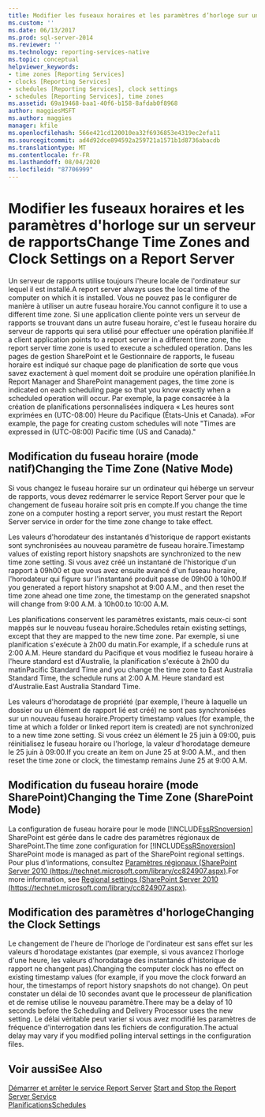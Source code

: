 ```yaml
---
title: Modifier les fuseaux horaires et les paramètres d’horloge sur un serveur de rapports | Microsoft Docs
ms.custom: ''
ms.date: 06/13/2017
ms.prod: sql-server-2014
ms.reviewer: ''
ms.technology: reporting-services-native
ms.topic: conceptual
helpviewer_keywords:
- time zones [Reporting Services]
- clocks [Reporting Services]
- schedules [Reporting Services], clock settings
- schedules [Reporting Services], time zones
ms.assetid: 69a19468-baa1-40f6-b158-8afdab0f8968
author: maggiesMSFT
ms.author: maggies
manager: kfile
ms.openlocfilehash: 566e421cd120010ea32f6936853e4319ec2efa11
ms.sourcegitcommit: ad4d92dce894592a259721a1571b1d8736abacdb
ms.translationtype: MT
ms.contentlocale: fr-FR
ms.lasthandoff: 08/04/2020
ms.locfileid: "87706999"
---
```

# <a name="change-time-zones-and-clock-settings-on-a-report-server"></a><span data-ttu-id="e57d0-102">Modifier les fuseaux horaires et les paramètres d'horloge sur un serveur de rapports</span><span class="sxs-lookup"><span data-stu-id="e57d0-102">Change Time Zones and Clock Settings on a Report Server</span></span>
  <span data-ttu-id="e57d0-103">Un serveur de rapports utilise toujours l'heure locale de l'ordinateur sur lequel il est installé.</span><span class="sxs-lookup"><span data-stu-id="e57d0-103">A report server always uses the local time of the computer on which it is installed.</span></span> <span data-ttu-id="e57d0-104">Vous ne pouvez pas le configurer de manière à utiliser un autre fuseau horaire.</span><span class="sxs-lookup"><span data-stu-id="e57d0-104">You cannot configure it to use a different time zone.</span></span> <span data-ttu-id="e57d0-105">Si une application cliente pointe vers un serveur de rapports se trouvant dans un autre fuseau horaire, c'est le fuseau horaire du serveur de rapports qui sera utilisé pour effectuer une opération planifiée.</span><span class="sxs-lookup"><span data-stu-id="e57d0-105">If a client application points to a report server in a different time zone, the report server time zone is used to execute a scheduled operation.</span></span> <span data-ttu-id="e57d0-106">Dans les pages de gestion SharePoint et le Gestionnaire de rapports, le fuseau horaire est indiqué sur chaque page de planification de sorte que vous savez exactement à quel moment doit se produire une opération planifiée.</span><span class="sxs-lookup"><span data-stu-id="e57d0-106">In Report Manager and SharePoint management pages, the time zone is indicated on each scheduling page so that you know exactly when a scheduled operation will occur.</span></span> <span data-ttu-id="e57d0-107">Par exemple, la page consacrée à la création de planifications personnalisées indiquera « Les heures sont exprimées en (UTC-08:00) Heure du Pacifique (États-Unis et Canada). »</span><span class="sxs-lookup"><span data-stu-id="e57d0-107">For example, the page for creating custom schedules will note "Times are expressed in (UTC-08:00) Pacific time (US and Canada)."</span></span>  
  
## <a name="changing-the-time-zone-native-mode"></a><span data-ttu-id="e57d0-108">Modification du fuseau horaire (mode natif)</span><span class="sxs-lookup"><span data-stu-id="e57d0-108">Changing the Time Zone (Native Mode)</span></span>  
 <span data-ttu-id="e57d0-109">Si vous changez le fuseau horaire sur un ordinateur qui héberge un serveur de rapports, vous devez redémarrer le service Report Server pour que le changement de fuseau horaire soit pris en compte.</span><span class="sxs-lookup"><span data-stu-id="e57d0-109">If you change the time zone on a computer hosting a report server, you must restart the Report Server service in order for the time zone change to take effect.</span></span>  
  
 <span data-ttu-id="e57d0-110">Les valeurs d'horodateur des instantanés d'historique de rapport existants sont synchronisées au nouveau paramètre de fuseau horaire.</span><span class="sxs-lookup"><span data-stu-id="e57d0-110">Timestamp values of existing report history snapshots are synchronized to the new time zone setting.</span></span> <span data-ttu-id="e57d0-111">Si vous avez créé un instantané de l'historique d'un rapport à 09h00 et que vous avez ensuite avancé d'un fuseau horaire, l'horodateur qui figure sur l'instantané produit passe de 09h00 à 10h00.</span><span class="sxs-lookup"><span data-stu-id="e57d0-111">If you generated a report history snapshot at 9:00 A.M., and then reset the time zone ahead one time zone, the timestamp on the generated snapshot will change from 9:00 A.M.</span></span> <span data-ttu-id="e57d0-112">à 10h00.</span><span class="sxs-lookup"><span data-stu-id="e57d0-112">to 10:00 A.M.</span></span>  
  
 <span data-ttu-id="e57d0-113">Les planifications conservent les paramètres existants, mais ceux-ci sont mappés sur le nouveau fuseau horaire.</span><span class="sxs-lookup"><span data-stu-id="e57d0-113">Schedules retain existing settings, except that they are mapped to the new time zone.</span></span> <span data-ttu-id="e57d0-114">Par exemple, si une planification s'exécute à 2h00 du matin.</span><span class="sxs-lookup"><span data-stu-id="e57d0-114">For example, if a schedule runs at 2:00 A.M.</span></span> <span data-ttu-id="e57d0-115">Heure standard du Pacifique et vous modifiez le fuseau horaire à l'heure standard est d'Australie, la planification s'exécute à 2h00 du matin</span><span class="sxs-lookup"><span data-stu-id="e57d0-115">Pacific Standard Time and you change the time zone to East Australia Standard Time, the schedule runs at 2:00 A.M.</span></span> <span data-ttu-id="e57d0-116">Heure standard est d'Australie.</span><span class="sxs-lookup"><span data-stu-id="e57d0-116">East Australia Standard Time.</span></span>  
  
 <span data-ttu-id="e57d0-117">Les valeurs d'horodatage de propriété (par exemple, l'heure à laquelle un dossier ou un élément de rapport lié est créé) ne sont pas synchronisées sur un nouveau fuseau horaire.</span><span class="sxs-lookup"><span data-stu-id="e57d0-117">Property timestamp values (for example, the time at which a folder or linked report item is created) are not synchronized to a new time zone setting.</span></span> <span data-ttu-id="e57d0-118">Si vous créez un élément le 25 juin à 09:00, puis réinitialisez le fuseau horaire ou l'horloge, la valeur d'horodatage demeure le 25 juin à 09:00.</span><span class="sxs-lookup"><span data-stu-id="e57d0-118">If you create an item on June 25 at 9:00 A.M., and then reset the time zone or clock, the timestamp remains June 25 at 9:00 A.M.</span></span>  
  
## <a name="changing-the-time-zone-sharepoint-mode"></a><span data-ttu-id="e57d0-119">Modification du fuseau horaire (mode SharePoint)</span><span class="sxs-lookup"><span data-stu-id="e57d0-119">Changing the Time Zone (SharePoint Mode)</span></span>  
 <span data-ttu-id="e57d0-120">La configuration de fuseau horaire pour le mode [!INCLUDE[ssRSnoversion](../../includes/ssrsnoversion-md.md)] SharePoint est gérée dans le cadre des paramètres régionaux de SharePoint.</span><span class="sxs-lookup"><span data-stu-id="e57d0-120">The time zone configuration for [!INCLUDE[ssRSnoversion](../../includes/ssrsnoversion-md.md)] SharePoint mode is managed as part of the SharePoint regional settings.</span></span> <span data-ttu-id="e57d0-121">Pour plus d'informations, consultez [Paramètres régionaux (SharePoint Server 2010 (https://technet.microsoft.com/library/cc824907.aspx)](https://technet.microsoft.com/library/cc824907.aspx).</span><span class="sxs-lookup"><span data-stu-id="e57d0-121">For more information, see [Regional settings (SharePoint Server 2010 (https://technet.microsoft.com/library/cc824907.aspx)](https://technet.microsoft.com/library/cc824907.aspx).</span></span>  
  
## <a name="changing-the-clock-settings"></a><span data-ttu-id="e57d0-122">Modification des paramètres d'horloge</span><span class="sxs-lookup"><span data-stu-id="e57d0-122">Changing the Clock Settings</span></span>  
 <span data-ttu-id="e57d0-123">Le changement de l'heure de l'horloge de l'ordinateur est sans effet sur les valeurs d'horodatage existantes (par exemple, si vous avancez l'horloge d'une heure, les valeurs d'horodatage des instantanés d'historique de rapport ne changent pas).</span><span class="sxs-lookup"><span data-stu-id="e57d0-123">Changing the computer clock has no effect on existing timestamp values (for example, if you move the clock forward an hour, the timestamps of report history snapshots do not change).</span></span> <span data-ttu-id="e57d0-124">On peut constater un délai de 10 secondes avant que le processeur de planification et de remise utilise le nouveau paramètre.</span><span class="sxs-lookup"><span data-stu-id="e57d0-124">There may be a delay of 10 seconds before the Scheduling and Delivery Processor uses the new setting.</span></span> <span data-ttu-id="e57d0-125">Le délai véritable peut varier si vous avez modifié les paramètres de fréquence d'interrogation dans les fichiers de configuration.</span><span class="sxs-lookup"><span data-stu-id="e57d0-125">The actual delay may vary if you modified polling interval settings in the configuration files.</span></span>  
  
## <a name="see-also"></a><span data-ttu-id="e57d0-126">Voir aussi</span><span class="sxs-lookup"><span data-stu-id="e57d0-126">See Also</span></span>  
 <span data-ttu-id="e57d0-127">[Démarrer et arrêter le service Report Server](../report-server/start-and-stop-the-report-server-service.md) </span><span class="sxs-lookup"><span data-stu-id="e57d0-127">[Start and Stop the Report Server Service](../report-server/start-and-stop-the-report-server-service.md) </span></span>  
 [<span data-ttu-id="e57d0-128">Planifications</span><span class="sxs-lookup"><span data-stu-id="e57d0-128">Schedules</span></span>](schedules.md)  
  
  
